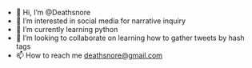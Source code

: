 - 👋 Hi, I’m @Deathsnore
- 👀 I’m interested in social media for narrative inquiry
- 🌱 I’m currently learning python
- 💞️ I’m looking to collaborate on learning how to gather tweets by hash tags
- 📫 How to reach me deathsnore@gmail.com

<!---
Deathsnore/Deathsnore is a ✨ special ✨ repository because its `README.md` (this file) appears on your GitHub profile.
You can click the Preview link to take a look at your changes.
--->
